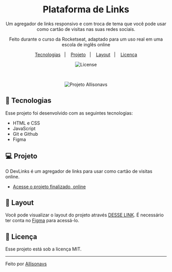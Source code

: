 <h1 align="center"> Plataforma de Links </h1>

<p align="center">
Um agregador de links responsivo e com troca de tema que você pode usar como cartão de visitas nas suas redes sociais.

<br>

  <p align="center">Feito durante o curso da Rocketseat, adaptado para um uso real em uma escola de inglês online
  </p> 
</p>

<p align="center">
  <a href="#-tecnologias">Tecnologias</a>&nbsp;&nbsp;&nbsp;|&nbsp;&nbsp;&nbsp;
  <a href="#-projeto">Projeto</a>&nbsp;&nbsp;&nbsp;|&nbsp;&nbsp;&nbsp;
  <a href="#-layout">Layout</a>&nbsp;&nbsp;&nbsp;|&nbsp;&nbsp;&nbsp;
  <a href="#memo-licença">Licença</a>
</p>

<p align="center">
  <img alt="License" src="https://img.shields.io/static/v1?label=license&message=MIT&color=49AA26&labelColor=000000">
</p>

<br>

<p align="center">
  <img alt="Projeto Allisonavs" src=".github/capa.png"
  widht="100%">
  </p>

## 🚀 Tecnologias

Esse projeto foi desenvolvido com as seguintes tecnologias:

- HTML e CSS
- JavaScript
- Git e Github
- Figma

## 💻 Projeto

O DevLinks é um agregador de links para usar como cartão de visitas online.

- [Acesse o projeto finalizado, online](https://allisonavs.github.io/Plataforma-de-Links-Discover/)

## 🔖 Layout

Você pode visualizar o layout do projeto através [DESSE LINK](https://www.figma.com/file/06ebBLGKzFCb7igTzYxReh/DevLinks-%E2%80%A2-Projeto-Discover-(Community)?type=design&node-id=1670-110&mode=design&t=LbqZNPyTf0G6LRJ9-0). É necessário ter conta no [Figma](https://figma.com) para acessá-lo.

## :memo: Licença

Esse projeto está sob a licença MIT.

---

Feito por [Allisonavs](www.linkedin.com/in/allisonavs)
